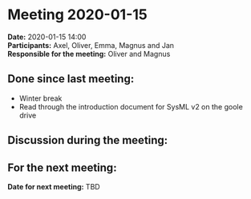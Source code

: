# Meeting 2020-01-15

**Date:** 2020-01-15  14:00  
**Participants:** Axel, Oliver, Emma, Magnus and Jan  
**Responsible for the meeting:** Oliver and Magnus


## Done since last meeting: 
* Winter break
* Read through the introduction document for SysML v2 on the goole drive

## Discussion during the meeting:



## For the next meeting:



**Date for next meeting:** TBD
